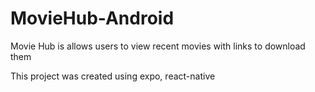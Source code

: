 # MovieHub-Android
Movie Hub is allows users to view recent movies with links to download them

This project was created using expo, react-native








